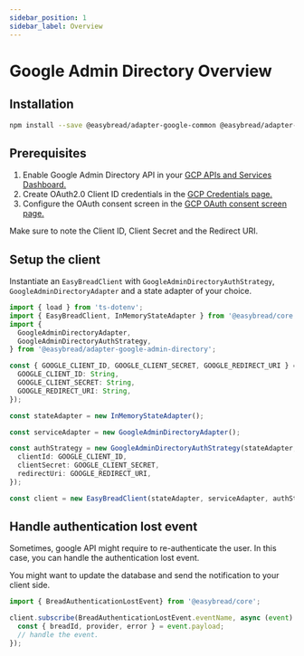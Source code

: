 ```yaml
---
sidebar_position: 1
sidebar_label: Overview
---
```


# Google Admin Directory Overview

## Installation

```bash
npm install --save @easybread/adapter-google-common @easybread/adapter-google-admin-directory
```

## Prerequisites
1. Enable Google Admin Directory API in your [GCP APIs and Services Dashboard.](https://console.cloud.google.com/apis/dashboard)
2. Create OAuth2.0 Client ID credentials in the [GCP Credentials page.](https://console.cloud.google.com/apis/credentials)
3. Configure the OAuth consent screen in the [GCP OAuth consent screen page.](https://console.cloud.google.com/apis/credentials/consent)

Make sure to note the Client ID, Client Secret and the Redirect URI.

## Setup the client

Instantiate an `EasyBreadClient` with `GoogleAdminDirectoryAuthStrategy`,
`GoogleAdminDirectoryAdapter` and a state adapter of your choice.

```ts
import { load } from 'ts-dotenv';
import { EasyBreadClient, InMemoryStateAdapter } from '@easybread/core';
import {
  GoogleAdminDirectoryAdapter,
  GoogleAdminDirectoryAuthStrategy,
} from '@easybread/adapter-google-admin-directory';

const { GOOGLE_CLIENT_ID, GOOGLE_CLIENT_SECRET, GOOGLE_REDIRECT_URI } = load({
  GOOGLE_CLIENT_ID: String,
  GOOGLE_CLIENT_SECRET: String,
  GOOGLE_REDIRECT_URI: String,
});

const stateAdapter = new InMemoryStateAdapter();

const serviceAdapter = new GoogleAdminDirectoryAdapter();

const authStrategy = new GoogleAdminDirectoryAuthStrategy(stateAdapter, {
  clientId: GOOGLE_CLIENT_ID,
  clientSecret: GOOGLE_CLIENT_SECRET,
  redirectUri: GOOGLE_REDIRECT_URI,
});

const client = new EasyBreadClient(stateAdapter, serviceAdapter, authStrategy);
```

## Handle authentication lost event

Sometimes, google API might require to re-authenticate the user.
In this case, you can handle the authentication lost event.

You might want to update the database and send the notification to your client side.

```ts
import { BreadAuthenticationLostEvent} from '@easybread/core';

client.subscribe(BreadAuthenticationLostEvent.eventName, async (event) => {
  const { breadId, provider, error } = event.payload;
  // handle the event.
});
```
